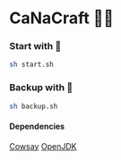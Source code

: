 # CaNaCraft 🎲🐵

### Start with 🚀
```bash
sh start.sh
```
### Backup with 💾
```bash
sh backup.sh
```
#### Dependencies

[Cowsay](https://github.com/piuccio/cowsay#install)
[OpenJDK](https://openjdk.java.net/)
